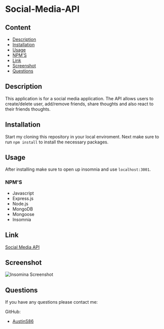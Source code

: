 # Social-Media-API

## Content

- [Description](#description)
- [Installation](#installation)
- [Usage](#usage)
- [NPM'S](#npms)
- [Link](#link)
- [Screenshot](#screenshot)
- [Questions](#questions)

## Description
This application is for a social media application. The API allows users to create/delete user, add/remove friends, share thoughts and also react to their friends thoughts.

## Installation

Start my cloning this repository in your local enviroment. Next make sure to run `npm install` to install the necessary packages.

## Usage

After installing make sure to open up insomnia and use `localhost:3001`.

### NPM'S 

- Javascript
- Express.js
- Node.js
- MongoDB
- Mongoose
- Insomnia

## Link
[Social Media API](https://drive.google.com/file/d/1E-EMzNHJyLrFoIaLpfrT5zR3PH3z2gpA/view)

## Screenshot
![Insomina Screenshot](https://user-images.githubusercontent.com/117120566/231294334-673a6327-7cb8-41ea-9f65-f1a5c1aa5d41.png)


## Questions

If you have any questions please contact me:

GitHub:

- [AustinS86](https://github.com/AustinS86)
